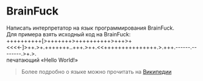 BrainFuck
=========
Написать интерпретатор на язык программирования BrainFuck.<br>
Для примера взять исходный код на BrainFuck:<br>
++++++++++[>+++++++>++++++++++>+++>+<<<<-]>++.>+.+++++++..+++.>++.<<+++++++++++++++.>.+++.------.--------.>+.>.<br>
печатающий «Hello World!»

>Более подробно о языке можно прочитать на <a href = "https://ru.wikipedia.org/wiki/Brainfuck">Википедии</a>